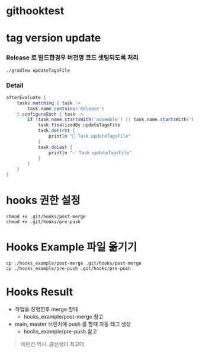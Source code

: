 # githooktest

# tag version update
### Release 로 빌드한경우 버전명 코드 셋팅되도록 처리
```shell
./gradlew updateTagsFile
```
### Detail
```groovy
afterEvaluate {
    tasks.matching { task ->
        task.name.contains('Release')
    }.configureEach { task ->
        if (task.name.startsWith('assemble') || task.name.startsWith('bundle')) {
            task.finalizedBy updateTagsFile
            task.doFirst {
                println "🚀 Task updateTagsFile"
            }
            task.doLast {
                println "✅ Task updateTagsFile"
            }
        }
    }
}
```

# hooks 권한 설정
```shell
chmod +x .git/hooks/post-merge
chmod +x .git/hooks/pre-push
```

# Hooks Example 파일 옮기기
```shell
cp ./hooks_example/post-merge .git/hooks/post-merge
cp ./hooks_example/pre-push .git/hooks/pre-push
```

# Hooks Result
- 작업을 진행한후 merge 할때
  - hooks_example/post-merge 참고
- main, master 브렌치에 push 를 할때 자동 태그 생성
  - hooks_example/pre-push 참고

> 이런건 역시..클선생이 최고다.  